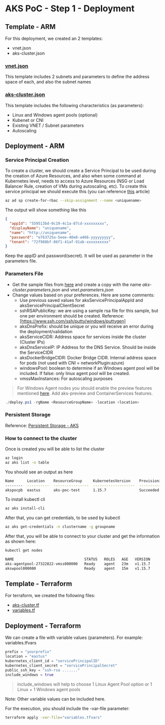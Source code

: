 # AKS PoC - Step 1 - Deployment

## Template - ARM

For this deployment, we created an 2 templates:
- vnet.json
- aks-cluster.json

### [vnet.json](deploy/armtemplates/vnet.json)

This template includes 2 subnets and parameters to define the address space of each, and also the subnet names

### [aks-cluster.json](deploy/armtemplates/aks-cluster.json)

This template includes the following characteristics (as parameters):

- Linux and Windows agent pools (optional)
- Kubenet or CNI
- Existing VNET / Subnet parameters
- Autoscaling

## Deployment - ARM

### Service Principal Creation

To create a cluster, we should create a Service Principal to be used during the creation of Azure Resources, and also when some command at Kubernetes level, needs to access to Azure Resources (NSG or Load Balancer Rule, creation of VMs during autoscaling, etc).
To create this service principal we should execute this (you can reference [this](https://docs.microsoft.com/en-us/azure/aks/kubernetes-service-principal#manually-create-a-service-principal) article)

````bash
az ad sp create-for-rbac --skip-assignment --name <uniquename>
````

The output will show something like this

````json
{
  "appId": "559513bd-0c19-4c1a-87cd-xxxxxxxxx",
  "displayName": "uniquename",
  "name": "http://uniquename",
  "password": "e763725a-5eee-40e8-a466-yyyyyyyyy",
  "tenant": "72f988bf-86f1-41af-91ab-xxxxxxxxxx"
}
````

Keep the appID and password(secret). It will be used as parameter in the parameters file.

### Parameters File

- Get the sample files from [here](deploy/armtemplates/) and create a copy with the name *aks-cluster.parameters.json* and *vnet.parameters.json*
- Change values based on your preferences. Here are some comments:
  - Use previous saved values for aksServicePrincipalAppId and aksServicePrincipalClientSecret
  - sshRSAPublicKey: we are using a sample rsa file for this sample, but one per environment should be created. Reference: [https://www.ssh.com/ssh/putty/windows/puttygen]
  - aksDnsPrefix: should be unique or you will receive an error during the deployment/validation
  - aksServiceCIDR: Address space for services inside the cluster (Cluster IPs)
  - aksDnsServiceIP: IP Address for the DNS Service. Should be inside the ServiceCIDR 
  - aksDockerBridgeCIDR: Docker Bridge CIDR. Internal address space for pods (not used with CNI = networkPlugin:azure)
  - windowsPool: boolean to determine if an Windows agent pool will be included. If false: only linux agent pool will be created. 
  - vmssMaxInstances: For autoscaling purposes

> For Windows Agent nodes you should enable the preview features mentioned [here](https://aka.ms/aks/previews). Add aks-preview and ContainerServices features.

````powershell
./deploy.ps1 -rgName <ResourceGroupName> -location <location>
````

### Persistent Storage

Reference: [Persistent Storage - AKS](https://docs.microsoft.com/en-us/azure/aks/azure-disks-dynamic-pv)


### How to connect to the cluster

Once is created you will be able to list the cluster

````bash
az login
az aks list -o table
````

You should see an output as here

````bash
Name      Location    ResourceGroup     KubernetesVersion    ProvisioningState    Fqdn
--------  ----------  ----------------  -------------------  -------------------  --------------------------------------
akspocpb  eastus      aks-poc-test      1.15.7               Succeeded            akspocpb-f479139e.hcp.eastus.azmk8s.io
````
To install kubectl cli
````bash
az aks install-cli
````
After that, you can get credentials, to be used by kubectl
````bash
az aks get-credentials -n clustername -g groupname
````

After that, you will be able to connect to your cluster and get the information as shown here:
````bash
kubectl get nodes

NAME                                STATUS   ROLES   AGE   VERSION
aks-agentpool-27322822-vmss000000   Ready    agent   23m   v1.15.7
akswpool000000                      Ready    agent   15m   v1.15.7
````

## Template - Terraform

For terraform, we created the following files:
- [aks-cluster.tf](deploy/terraform/aks-cluster.tf)
- [variables.tf](deploy/terraform/variables.tf)

## Deployment - Terraform

We can create a file with variable values (parameters). For example: variables.tfvars

````terraform
prefix = "yourprefix"
location = "eastus"
kubernetes_client_id = "servicePrincipalID"
kubernetes_client_secret = "servicePrincipalSecret"
public_ssh_key = "ssh-rsa ......."
include_windows = true
````
> include_windows will help to choose 1 Linux Agent Pool option or 1 Linux + 1 Windows agent pools

Note: Other variable values can be included here.

For the execution, you should include the -var-file parameter:

````bash
terraform apply -var-file="variables.tfvars"
````

